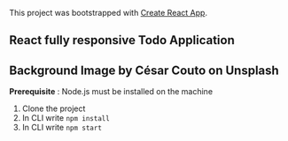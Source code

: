 This project was bootstrapped with [Create React App](https://github.com/facebook/create-react-app).

## React fully responsive Todo Application


## Background Image by César Couto on Unsplash
**Prerequisite** : Node.js must be installed on the machine
1. Clone the project
2. In CLI write `npm install`
3. In CLI write `npm start`